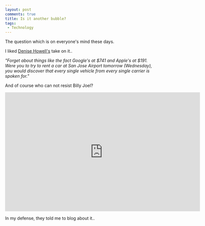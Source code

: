 ```yaml
---
layout: post
comments: true
title: Is it another bubble?
tags:
 - Technology
---
```


The question which is on everyone's mind these days.

I liked [Denise Howell's][0] take on it..

_"Forget about things like the fact Google's at $741 and Apple's at $191. Were you to try to rent a car at San Jose Airport tomorrow (Wednesday), you would discover that every single vehicle from every single carrier is spoken for."_

And of course who can not resist Billy Joel?

<iframe id="ytplayer" type="text/html" width="640" height="390" src="http://www.youtube.com/embed/YuAJHaXKgFk?&origin=http://chinpen.net" frameborder="0" ></iframe>

In my defense, they told me to blog about it..

[0]: http://feeds.feedburner.com/~r/zdnet/Howell/~3/180933354/
